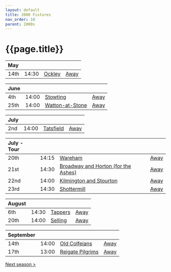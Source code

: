 ```yaml
---
layout: default
title: 2000 Fixtures
nav_order: 10
parent: 2000s
---
```


# {{page.title}}

| May |  |  |  |
|:---|:---|:---|:---|
| 14th | 14:30 | [Ockley](ockley) | [Away](https://goo.gl/maps/vmhvFhbrVZGrsXAAA) |

| June |  |  |  |
|:---|:---|:---|:---|
| 4th | 14:00 | [Stowting](stowting) | [Away](https://goo.gl/maps/A5HTfBKbD44fwSDq7) |
| 25th | 14:00 | [Watton-at-Stone](watton-at-stone) | [Away](https://goo.gl/maps/JPBQawMsjLgYtVHk9) |

| July |  |  |  |
|:---|:---|:---|:---|
| 2nd | 14:00 | [Tatsfield](tatsfield) | [Away](https://goo.gl/maps/U9dz6eSd2xoKyCbLA) |

| July - Tour |  |  |  |
|:---|:---|:---|:---|
| 20th | 14:15 | [Wareham](wareham) | [Away](https://goo.gl/maps/NCMSJcACC3XVjnR27) |
| 21st | 14:30 | [Broadway and Horton (for the Ashes)](broadway-and-horton) | [Away](https://goo.gl/maps/orv3RETHUX95dBWv7) |
| 22nd | 14:00 | [Kilmington and Stourton](kilmington-and-stourton) | [Away](https://goo.gl/maps/2Zj7maXqRmipogRA6) |
| 23rd | 14:30 | [Shottermill](shottermill) | [Away](https://goo.gl/maps/Hz3yc23H6VbpRMqm8) |

| August |  |  |  |
|:---|:---|:---|:---|
| 6th | 14:30 | [Tappers](tappers) | [Away](https://goo.gl/maps/VrSWAsVDD2Xi4Nxy9) |
| 20th | 14:00 | [Selling](selling) | [Away](https://goo.gl/maps/pV2tb26PncWLNiBm9) |

| September |  |  |  |
|:---|:---|:---|:---|
| 14th | 14:00 | [Old Colfeians](old-colfeians) | [Away](https://goo.gl/maps/vhwZEdPcYg4q3f3P8) |
| 17th | 13:00 | [Reigate Pilgrims](reigate-pilgrims) | [Away](https://goo.gl/maps/z54KDhWLtQreY6xy9) |

[Next season >](../2001)